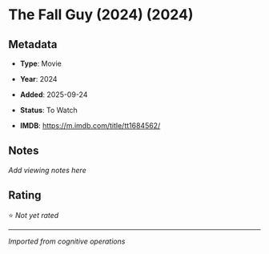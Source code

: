 # The Fall Guy (2024) (2024)

## Metadata
- **Type**: Movie
- **Year**: 2024
- **Added**: 2025-09-24

- **Status**: To Watch
- **IMDB**: https://m.imdb.com/title/tt1684562/

## Notes
*Add viewing notes here*

## Rating
⭐ *Not yet rated*

---
*Imported from cognitive operations*